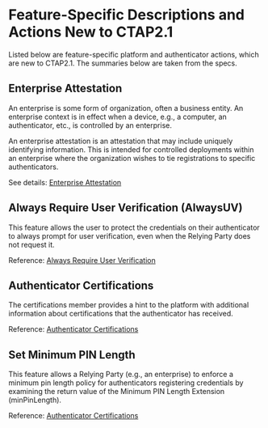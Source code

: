 #  Feature-Specific Descriptions and Actions New to CTAP2.1

Listed below are feature-specific platform and authenticator actions, which are new to CTAP2.1. The summaries below are taken from the specs.
<br />

## Enterprise Attestation

An enterprise is some form of organization, often a business entity. An enterprise context is in effect when a device, e.g., a computer, an authenticator, etc., is controlled by an enterprise.

An enterprise attestation is an attestation that may include uniquely identifying information. This is intended for controlled deployments within an enterprise where the organization wishes to tie registrations to specific authenticators.

See details: [Enterprise Attestation](https://fidoalliance.org/specs/fido-v2.1-ps-20210615/fido-client-to-authenticator-protocol-v2.1-ps-20210615.html#sctn-feature-descriptions-enterp-attstn)
<br />

## Always Require User Verification (AlwaysUV)

 
This feature allows the user to protect the credentials on their authenticator to always prompt for user verification, even when the Relying Party does not request it.

Reference: [Always Require User Verification](https://fidoalliance.org/specs/fido-v2.1-ps-20210615/fido-client-to-authenticator-protocol-v2.1-ps-20210615.html#sctn-feature-descriptions-alwaysUv)
<br />

## Authenticator Certifications

The certifications member provides a hint to the platform with additional information about certifications that the authenticator has received.

Reference: [Authenticator Certifications](https://fidoalliance.org/specs/fido-v2.1-ps-20210615/fido-client-to-authenticator-protocol-v2.1-ps-20210615.html#sctn-feature-descriptions-certifications)
<br />

## Set Minimum PIN Length

This feature allows a Relying Party (e.g., an enterprise) to enforce a minimum pin length policy for authenticators registering credentials by examining the return value of the Minimum PIN Length Extension (minPinLength).

Reference: [Authenticator Certifications](https://fidoalliance.org/specs/fido-v2.1-ps-20210615/fido-client-to-authenticator-protocol-v2.1-ps-20210615.html#sctn-feature-descriptions-minPinLength)
